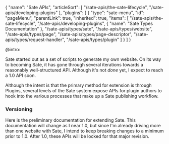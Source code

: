 {
    "name": "Sate APIs",
    "articleSort": [
        "/sate-apis/the-sate-lifecycle",
        "/sate-apis/developing-plugins"
    ],
    "plugins": [
        {
            "type": "sate-menu",
            "id": "pageMenu",
            "parentLink": true,
            "inherited": true,
            "items": [
                "/sate-apis/the-sate-lifecycle",
                "/sate-apis/developing-plugins",
                {
                    "name": "Sate Types Documentation"
                },
                "/sate-apis/types/sate",
                "/sate-apis/types/website",
                "/sate-apis/types/page",
                "/sate-apis/types/page-descriptor",
                "/sate-apis/types/request-handler",
                "/sate-apis/types/plugin"
            ]
        }
    ]
}

@intro:

Sate started out as a set of scripts to generate my own website. On its way to becoming Sate, it has gone through several iterations towards a reasonably well-structured API. Although it's not *done* yet, I expect to reach a 1.0 API soon. 

Although the intent is that the primary method for extension is through Plugins, several levels of the Sate system expose APIs for plugin authors to hook into the various processes that make up a Sate publishing workflow.

### Versioning

Here is the preliminary documentation for extending Sate. This documentation will change as I near 1.0, but since I'm already driving more than one website with Sate, I intend to keep breaking changes to a minimum prior to 1.0. After 1.0, these APIs will be locked for that major revision.



